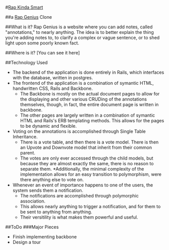 #[Rap Kinda Smart][rkc]

##a [Rap Genius][rg] Clone

[rg]: http://www.rapgenius.com
[rkc]: http://www.rapkindasmart.com

##What is it?
Rap Genius is a website where you can add notes, called "annotations," to nearly anything. The idea is to better explain the thing you're adding notes to, to clarify a complex or vague sentence, or to shed light upon some poorly known fact.

##Where is it?
[You can see it here]

##Technology Used
* The backend of the application is done entirely in Rails, which interfaces with the database, written in postgres.
* The frontend of the application is a combination of symantic HTML, handwritten CSS, Rails and Backbone. 
	* The Backbone is mostly on the actual document pages to allow for the displaying and other various CRUDing of the annotations themselves, though, in fact, the entire document page is written in backbone.
	* The other pages are largely written in a combination of symantic HTML and Rails's ERB templating methods. This allows for the pages to be dynamic and flexible.
* Voting on the annotations is accomplished through Single Table Inheritance. 
	* There is a vote table, and then there is a vote model. There is then an Upvote and Downvote model that inherit from their common parent. 
	* The votes are only ever accessed through the child models, but because they are almost exactly the same, there is no reason to separate them. 
	*Additionally, the minimal complexity of the implementation allows for an easy transition to polymorphism, were there anything else to vote on.
* Whenever an event of importance happens to one of the users, the system sends them a notification. 
	* The notifications are accomplished through polymorphic association.
	* This allows nearly anything to trigger a notification, and for them to be sent to anything from anything.
	* Their versitility is what makes them powerful and useful.




##ToDo
###Major Pieces

* Finish implementing backbone
* Design a tour